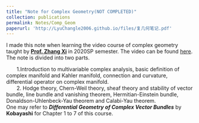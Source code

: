 ```yaml
---
title: "Note for Complex Geometry(NOT COMPLETED)"
collection: publications
permalink: Notes/Comp_Geom
paperurl: 'http://LyuChangle2006.github.io/files/复几何笔记.pdf'
---
```


I made this note when learning the video course of complex geometry taught by [**Prof. Zhang Xi**](https://dsxt.ustc.edu.cn/zj_ywjs.asp?zzid=3631) in 2020SP semester. The video can be found [here](https://tysunseven.github.io/video/Complex%20Geometry%202020S.html). The note is divided into two parts.   <br>

  1.Introduction to multivariable complex analysis, basic definition of complex manifold and Kahler manifold, connection and curvature, differential operator on complex manifold.   <br>
  2. Hodge theory, Chern-Weil theory, sheaf theory and stability of vector bundle, line bundle and vanishing theorem, Hermitian-Einstein bundle, Donaldson-Uhlenbeck-Yau theorem and  Calabi-Yau theorem.  <br>
One may refer to ***Differential Geometry of Complex Vector Bundles*** by **Kobayashi** for Chapter 1 to 7 of this course.
